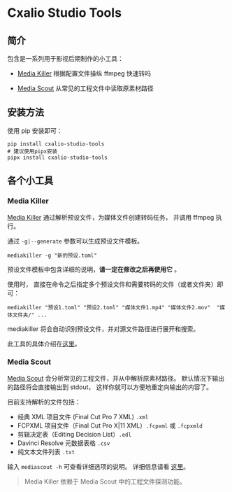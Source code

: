 # Cxalio Studio Tools

## 简介

包含是一系列用于影视后期制作的小工具：

- [Media Killer](media_killer/help.md)
  根据配置文件操纵 ffmpeg 快速转吗

- [Media Scout](media_scout/help.md)
  从常见的工程文件中读取原素材路径

## 安装方法

使用 pip 安装即可：

```shell
pip install cxalio-studio-tools
# 建议使用pipx安装
pipx install cxalio-studio-tools
```

## 各个小工具

### Media Killer

[Media Killer](media_killer/help.md) 通过解析预设文件，为媒体文件创建转码任务，
并调用 ffmpeg 执行。

通过 `-g|--generate` 参数可以生成预设文件模板。

```shell
mediakiller -g "新的预设.toml"
```

预设文件模板中包含详细的说明，**请一定在修改之后再使用它** 。

使用时，
直接在命令之后指定多个预设文件和需要转码的文件（或者文件夹）即可：

```shell
mediakiller "预设1.toml" "预设2.toml" "媒体文件1.mp4" "媒体文件2.mov"  "媒体文件夹/" ...
```

mediakiller 将会自动识别预设文件，并对源文件路径进行展开和搜索。

此工具的具体介绍在[这里](media_killer/help.md)。

### Media Scout

[Media Scout](media_scout/help.md) 会分析常见的工程文件，并从中解析原素材路径。
默认情况下输出的路径将会直接输出到 stdout，
这样你就可以方便地重定向输出的内容了。

目前支持解析的文件包括：

- 经典 XML 项目文件 (Final Cut Pro 7 XML) `.xml`
- FCPXML 项目文件（Final Cut Pro X|11 XML）`.fcpxml` 或 `.fcpxmld`
- 剪辑决定表（Editing Decision List）`.edl`
- Davinci Resolve 元数据表格 `.csv`
- 纯文本文件列表 `.txt`

输入 `mediascout -h` 可查看详细选项的说明。
详细信息请看 [这里](media_scout/help.md)。

> Media Killer 依赖于 Media Scout 中的工程文件探测功能。
